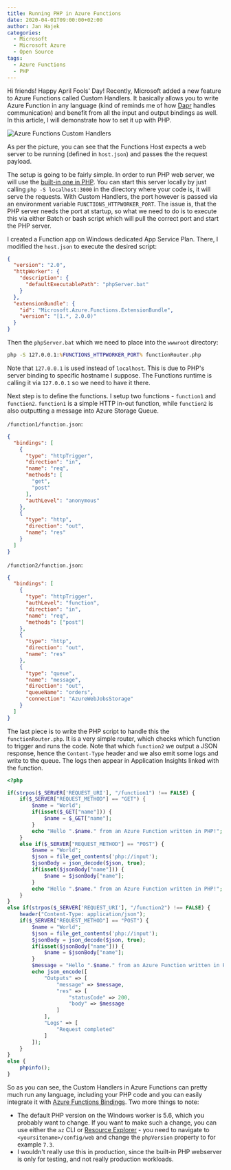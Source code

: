 ```yaml
---
title: Running PHP in Azure Functions
date: 2020-04-01T09:00:00+02:00
author: Jan Hajek
categories:
  - Microsoft
  - Microsoft Azure
  - Open Source
tags:
  - Azure Functions
  - PHP
---
```


Hi friends! Happy April Fools' Day! Recently, Microsoft added a new feature to Azure Functions called Custom Handlers. It basically allows you to write Azure Function in any language (kind of reminds me of how [Dapr](https://dapr.io) handles communication) and benefit from all the input and output bindings as well. In this article, I will demonstrate how to set it up with PHP.

![Azure Functions Custom Handlers](https://docs.microsoft.com/en-us/azure/azure-functions/media/functions-custom-handlers/azure-functions-custom-handlers-overview.png)

As per the picture, you can see that the Functions Host expects a web server to be running (defined in `host.json`) and passes the the request payload.

The setup is going to be fairly simple. In order to run PHP web server, we will use the [built-in one in PHP](https://www.php.net/manual/en/features.commandline.webserver.php). You can start this server locally by just calling `php -S localhost:3000` in the directory where your code is, it will serve the requests. With Custom Handlers, the port however is passed via an environment variable `FUNCTIONS_HTTPWORKER_PORT`. The issue is, that the PHP server needs the port at startup, so what we need to do is to execute this via either Batch or bash script which will pull the correct port and start the PHP server.

I created a Function app on Windows dedicated App Service Plan. There, I modified the `host.json` to execute the desired script:

```json
{
  "version": "2.0",
  "httpWorker": {
    "description": {
      "defaultExecutablePath": "phpServer.bat"
    }
  },
  "extensionBundle": {
    "id": "Microsoft.Azure.Functions.ExtensionBundle",
    "version": "[1.*, 2.0.0)"
  }
}
```

Then the `phpServer.bat` which we need to place into the `wwwroot` directory:

```bat
php -S 127.0.0.1:%FUNCTIONS_HTTPWORKER_PORT% functionRouter.php
```

Note that `127.0.0.1` is used instead of `localhost`. This is due to PHP's server binding to specific hostname I suppose. The Functions runtime is calling it via `127.0.0.1` so we need to have it there.

Next step is to define the functions. I setup two functions - `function1` and `function2`. `function1` is a simple HTTP in-out function, while `function2` is also outputting a message into Azure Storage Queue.

`/function1/function.json`:
```json
{
  "bindings": [
    {
      "type": "httpTrigger",
      "direction": "in",
      "name": "req",
      "methods": [
        "get",
        "post"
      ],
      "authLevel": "anonymous"
    },
    {
      "type": "http",
      "direction": "out",
      "name": "res"
    }
  ]
}
```

`/function2/function.json`:
```json
{
  "bindings": [
    {
      "type": "httpTrigger",
      "authLevel": "function",
      "direction": "in",
      "name": "req",
      "methods": ["post"]
    },
    {
      "type": "http",
      "direction": "out",
      "name": "res"
    },
    {
      "type": "queue",
      "name": "message",
      "direction": "out",
      "queueName": "orders",
      "connection": "AzureWebJobsStorage"
    }
  ]
}
```

The last piece is to write the PHP script to handle this the `functionRouter.php`. It is a very simple router, which checks which function to trigger and runs the code. Note that which `function2` we output a JSON response, hence the `Content-Type` header and we also emit some logs and write to the queue. The logs then appear in Application Insights linked with the function.

```php
<?php

if(strpos($_SERVER['REQUEST_URI'], "/function1") !== FALSE) {
    if($_SERVER["REQUEST_METHOD"] == "GET") {
        $name = "World";
        if(isset($_GET["name"])) {
            $name = $_GET["name"];
        }
        echo "Hello ".$name." from an Azure Function written in PHP!";
    }
    else if($_SERVER["REQUEST_METHOD"] == "POST") {
        $name = "World";
        $json = file_get_contents('php://input');
        $jsonBody = json_decode($json, true);
        if(isset($jsonBody["name"])) {
            $name = $jsonBody["name"];
        }
        echo "Hello ".$name." from an Azure Function written in PHP!";
    }
}
else if(strpos($_SERVER['REQUEST_URI'], "/function2") !== FALSE) {
    header("Content-Type: application/json");
    if($_SERVER["REQUEST_METHOD"] == "POST") {
        $name = "World";
        $json = file_get_contents('php://input');
        $jsonBody = json_decode($json, true);
        if(isset($jsonBody["name"])) {
            $name = $jsonBody["name"];
        }
        $message = "Hello ".$name." from an Azure Function written in PHP!";
        echo json_encode([
            "Outputs" => [
                "message" => $message,
                "res" => [
                    "statusCode" => 200,
                    "body" => $message
                ]
            ],
            "Logs" => [
                "Request completed"
            ]
        ]);
    }
}
else {
    phpinfo();
}
```

So as you can see, the Custom Handlers in Azure Functions can pretty much run any language, including your PHP code and you can easily integrate it with [Azure Functions Bindings](https://docs.microsoft.com/en-us/azure/azure-functions/functions-triggers-bindings). Two more things to note:

- The default PHP version on the Windows worker is 5.6, which you probably want to change. If you want to make such a change, you can use either the `az` CLI or [Resource Explorer](https://resources.azure.com/) - you need to navigate to `<yoursitename>/config/web` and change the `phpVersion` property to for example `7.3`.
- I wouldn't really use this in production, since the built-in PHP webserver is only for testing, and not really production workloads.